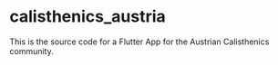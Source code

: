 # calisthenics_austria
This is the source code for a Flutter App for the Austrian Calisthenics community.
